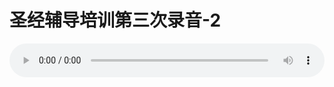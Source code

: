 # 圣经辅导培训第三次录音-2

<audio style="width: 100%;" preload="false" controls controlslist="nodownload"><source src="//file.simai.life/audio/mp3/old/12240.mp3" type="audio/mpeg">Your browser does not support the audio element.</audio>


